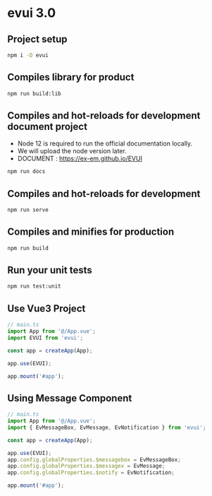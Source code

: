 # evui 3.0

## Project setup

```sh
npm i -D evui
```

## Compiles library for product

```sh
npm run build:lib
```

## Compiles and hot-reloads for development document project

- Node 12 is required to run the official documentation locally.
- We will upload the node version later.
- DOCUMENT : <https://ex-em.github.io/EVUI>

```sh
npm run docs
```

## Compiles and hot-reloads for development

```sh
npm run serve
```

## Compiles and minifies for production

```sh
npm run build
```

## Run your unit tests

```sh
npm run test:unit
```

## Use Vue3 Project

```ts
// main.ts
import App from '@/App.vue';
import EVUI from 'evui';

const app = createApp(App);

app.use(EVUI);

app.mount('#app');
```

## Using Message Component

```ts
// main.ts
import App from '@/App.vue';
import { EvMessageBox, EvMessage, EvNotification } from 'evui';

const app = createApp(App);

app.use(EVUI);
app.config.globalProperties.$messagebox = EvMessageBox;
app.config.globalProperties.$messagex = EvMessage;
app.config.globalProperties.$notify = EvNotification;

app.mount('#app');
```
